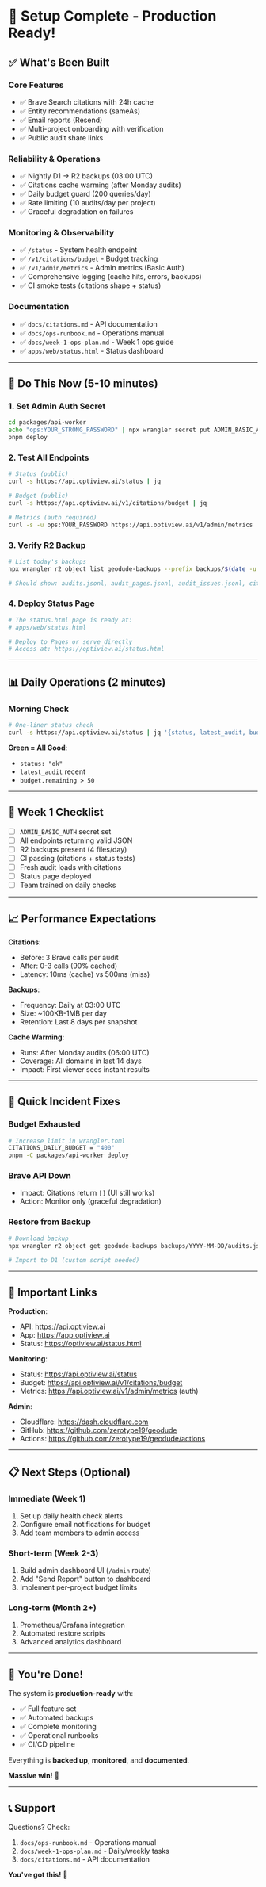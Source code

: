 # 🎉 Setup Complete - Production Ready!

## ✅ What's Been Built

### Core Features
- ✅ Brave Search citations with 24h cache
- ✅ Entity recommendations (sameAs)
- ✅ Email reports (Resend)
- ✅ Multi-project onboarding with verification
- ✅ Public audit share links

### Reliability & Operations
- ✅ Nightly D1 → R2 backups (03:00 UTC)
- ✅ Citations cache warming (after Monday audits)
- ✅ Daily budget guard (200 queries/day)
- ✅ Rate limiting (10 audits/day per project)
- ✅ Graceful degradation on failures

### Monitoring & Observability
- ✅ `/status` - System health endpoint
- ✅ `/v1/citations/budget` - Budget tracking
- ✅ `/v1/admin/metrics` - Admin metrics (Basic Auth)
- ✅ Comprehensive logging (cache hits, errors, backups)
- ✅ CI smoke tests (citations shape + status)

### Documentation
- ✅ `docs/citations.md` - API documentation
- ✅ `docs/ops-runbook.md` - Operations manual
- ✅ `docs/week-1-ops-plan.md` - Week 1 ops guide
- ✅ `apps/web/status.html` - Status dashboard

---

## 🚀 Do This Now (5-10 minutes)

### 1. Set Admin Auth Secret
```bash
cd packages/api-worker
echo "ops:YOUR_STRONG_PASSWORD" | npx wrangler secret put ADMIN_BASIC_AUTH
pnpm deploy
```

### 2. Test All Endpoints
```bash
# Status (public)
curl -s https://api.optiview.ai/status | jq

# Budget (public)
curl -s https://api.optiview.ai/v1/citations/budget | jq

# Metrics (auth required)
curl -s -u ops:YOUR_PASSWORD https://api.optiview.ai/v1/admin/metrics | jq
```

### 3. Verify R2 Backup
```bash
# List today's backups
npx wrangler r2 object list geodude-backups --prefix backups/$(date -u +%F)/

# Should show: audits.jsonl, audit_pages.jsonl, audit_issues.jsonl, citations.jsonl
```

### 4. Deploy Status Page
```bash
# The status.html page is ready at:
# apps/web/status.html

# Deploy to Pages or serve directly
# Access at: https://optiview.ai/status.html
```

---

## 📊 Daily Operations (2 minutes)

### Morning Check
```bash
# One-liner status check
curl -s https://api.optiview.ai/status | jq '{status, latest_audit, budget: .citations_budget}'
```

**Green = All Good**:
- `status: "ok"`
- `latest_audit` recent
- `budget.remaining > 50`

---

## 🎯 Week 1 Checklist

- [ ] `ADMIN_BASIC_AUTH` secret set
- [ ] All endpoints returning valid JSON
- [ ] R2 backups present (4 files/day)
- [ ] CI passing (citations + status tests)
- [ ] Fresh audit loads with citations
- [ ] Status page deployed
- [ ] Team trained on daily checks

---

## 📈 Performance Expectations

**Citations**:
- Before: 3 Brave calls per audit
- After: 0-3 calls (90% cached)
- Latency: 10ms (cache) vs 500ms (miss)

**Backups**:
- Frequency: Daily at 03:00 UTC
- Size: ~100KB-1MB per day
- Retention: Last 8 days per snapshot

**Cache Warming**:
- Runs: After Monday audits (06:00 UTC)
- Coverage: All domains in last 14 days
- Impact: First viewer sees instant results

---

## 🚨 Quick Incident Fixes

### Budget Exhausted
```bash
# Increase limit in wrangler.toml
CITATIONS_DAILY_BUDGET = "400"
pnpm -C packages/api-worker deploy
```

### Brave API Down
- Impact: Citations return `[]` (UI still works)
- Action: Monitor only (graceful degradation)

### Restore from Backup
```bash
# Download backup
npx wrangler r2 object get geodude-backups backups/YYYY-MM-DD/audits.jsonl > restore.jsonl

# Import to D1 (custom script needed)
```

---

## 🔗 Important Links

**Production**:
- API: https://api.optiview.ai
- App: https://app.optiview.ai
- Status: https://optiview.ai/status.html

**Monitoring**:
- Status: https://api.optiview.ai/status
- Budget: https://api.optiview.ai/v1/citations/budget
- Metrics: https://api.optiview.ai/v1/admin/metrics (auth)

**Admin**:
- Cloudflare: https://dash.cloudflare.com
- GitHub: https://github.com/zerotype19/geodude
- Actions: https://github.com/zerotype19/geodude/actions

---

## 📋 Next Steps (Optional)

### Immediate (Week 1)
1. Set up daily health check alerts
2. Configure email notifications for budget
3. Add team members to admin access

### Short-term (Week 2-3)
1. Build admin dashboard UI (`/admin` route)
2. Add "Send Report" button to dashboard
3. Implement per-project budget limits

### Long-term (Month 2+)
1. Prometheus/Grafana integration
2. Automated restore scripts
3. Advanced analytics dashboard

---

## 🎊 You're Done!

The system is **production-ready** with:
- ✅ Full feature set
- ✅ Automated backups
- ✅ Complete monitoring
- ✅ Operational runbooks
- ✅ CI/CD pipeline

Everything is **backed up**, **monitored**, and **documented**.

**Massive win!** 🚀

---

## 📞 Support

Questions? Check:
1. `docs/ops-runbook.md` - Operations manual
2. `docs/week-1-ops-plan.md` - Daily/weekly tasks
3. `docs/citations.md` - API documentation

**You've got this!** 💪

